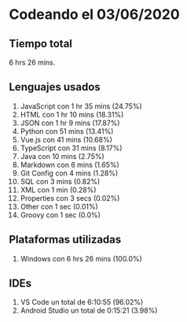 # Codeando el 03/06/2020

## Tiempo total
6 hrs 26 mins.

## Lenguajes usados
1. JavaScript con 1 hr 35 mins (24.75%)
1. HTML con 1 hr 10 mins (18.31%)
1. JSON con 1 hr 9 mins (17.87%)
1. Python con 51 mins (13.41%)
1. Vue.js con 41 mins (10.68%)
1. TypeScript con 31 mins (8.17%)
1. Java con 10 mins (2.75%)
1. Markdown con 6 mins (1.65%)
1. Git Config con 4 mins (1.28%)
1. SQL con 3 mins (0.82%)
1. XML con 1 min (0.28%)
1. Properties con 3 secs (0.02%)
1. Other con 1 sec (0.01%)
1. Groovy con 1 sec (0.0%)

## Plataformas utilizadas
1. Windows con 6 hrs 26 mins (100.0%)

## IDEs
1. VS Code un total de 6:10:55 (96.02%)
1. Android Studio un total de 0:15:21 (3.98%)
